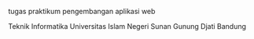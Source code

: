 tugas praktikum pengembangan aplikasi web

Teknik Informatika Universitas Islam Negeri Sunan Gunung Djati Bandung